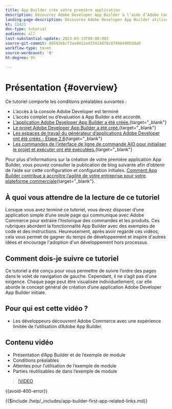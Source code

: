 ```yaml
---
title: App Builder crée votre première application
description: Découvrez Adobe Developer App Builder à l’aide d’Adobe Commerce et créez votre première application.
landing-page-description: Découvrez Adobe Developer App Builder utilisé avec Adobe Commerce et créez votre première application.
kt: 12421
doc-type: tutorial
audience: all
last-substantial-update: 2023-03-13T00:00:00Z
source-git-commit: d85426bcf3ae0412a433414d70c874964905dda0
workflow-type: tm+mt
source-wordcount: '0'
ht-degree: 0%

---
```



# Présentation {#overview}

Ce tutoriel comporte les conditions préalables suivantes :

* L’accès à la console Adobe Developer est terminé
* L’accès complet ou d’évaluation à App Builder a été accordé.
* [L’application Adobe Developer App Builder a été créée.](https://developer.adobe.com/app-builder/docs/getting_started/first_app/){target="_blank"}
* [Le projet Adobe Developer App Builder a été créé.](https://developer.adobe.com/console){target="_blank"}
* [Les espaces de travail du générateur d’applications Adobe Developer ont été créés - Étape 2.6](https://developer.adobe.com/app-builder/docs/getting_started/first_app/#2-creating-a-new-project-on-developer-console){target="_blank"}
* [Les commandes de l’interface de ligne de commande AIO pour initialiser le projet et exécuter ont été exécutées.](https://developer.adobe.com/runtime){target="_blank"}

Pour plus d’informations sur la création de votre première application App Builder, vous pouvez consulter la publication de blog suivante afin d’obtenir de l’aide sur cette configuration et configuration initiales. [Comment App Builder contribue à accroître l’agilité de votre entreprise pour votre plateforme commerciale](https://business.adobe.com/blog/how-to/how-app-builder-helps-you-implement-a-composable-commerce-strategy){target="_blank"}.

## À quoi vous attendre de la lecture de ce tutoriel

Lorsque vous avez terminé ce tutoriel, vous devez disposer d’une application simple d’une seule page qui communique avec Adobe Commerce pour extraire l’historique des commandes et les produits. Ces rubriques abordent la fonctionnalité App Builder avec des exemples de code et des instructions. Heureusement, après avoir regardé ces vidéos, cela vous permet de gagner du temps de développement et inspire d&#39;autres idées et encourage l&#39;adoption d&#39;un développement hors processus.

## Comment dois-je suivre ce tutoriel

Ce tutoriel a été conçu pour vous permettre de suivre l’ordre des pages dans le volet de navigation de gauche. Cependant, il ne s’agit pas d’une exigence. Chaque page peut être visualisée individuellement, car elle aborde le concept général de création d’une application Adobe Developer App Builder initiale.

## Pour qui est cette vidéo ?

* Les développeurs découvrent Adobe Commerce avec une expérience limitée de l’utilisation d’Adobe App Builder.

## Contenu vidéo

* Présentation d’App Builder et de l’exemple de module
* Conditions préalables
* Attentes pour l’utilisation de l’exemple de module
* Parties réutilisables de dans l’exemple de module

>[!VIDEO](https://video.tv.adobe.com/v/3416740?quality=12&learn=on)

{{avoid-400-error}}

{{$include /help/_includes/app-builder-first-app-related-links.md}}


